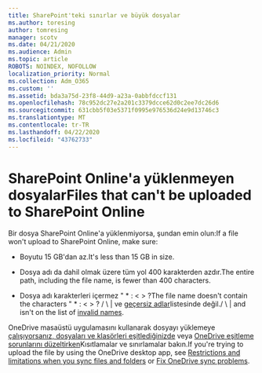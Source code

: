 ```yaml
---
title: SharePoint'teki sınırlar ve büyük dosyalar
ms.author: toresing
author: tomresing
manager: scotv
ms.date: 04/21/2020
ms.audience: Admin
ms.topic: article
ROBOTS: NOINDEX, NOFOLLOW
localization_priority: Normal
ms.collection: Adm_O365
ms.custom: ''
ms.assetid: bda3a75d-23f8-44d9-a23a-0abbfdccf131
ms.openlocfilehash: 78c952dc27e2a201c3379dcce62d0c2ee7dc26d6
ms.sourcegitcommit: 631cbb5f03e5371f0995e976536d24e9d13746c3
ms.translationtype: MT
ms.contentlocale: tr-TR
ms.lasthandoff: 04/22/2020
ms.locfileid: "43762733"
---
```

# <a name="files-that-cant-be-uploaded-to-sharepoint-online"></a><span data-ttu-id="54ba7-102">SharePoint Online'a yüklenmeyen dosyalar</span><span class="sxs-lookup"><span data-stu-id="54ba7-102">Files that can't be uploaded to SharePoint Online</span></span>

<span data-ttu-id="54ba7-103">Bir dosya SharePoint Online'a yüklenmiyorsa, şundan emin olun:</span><span class="sxs-lookup"><span data-stu-id="54ba7-103">If a file won't upload to SharePoint Online, make sure:</span></span>
  
- <span data-ttu-id="54ba7-104">Boyutu 15 GB'dan az.</span><span class="sxs-lookup"><span data-stu-id="54ba7-104">It's less than 15 GB in size.</span></span>
    
- <span data-ttu-id="54ba7-105">Dosya adı da dahil olmak üzere tüm yol 400 karakterden azdır.</span><span class="sxs-lookup"><span data-stu-id="54ba7-105">The entire path, including the file name, is fewer than 400 characters.</span></span>
    
- <span data-ttu-id="54ba7-106">Dosya adı karakterleri içermez " \* : \< \> ?</span><span class="sxs-lookup"><span data-stu-id="54ba7-106">The file name doesn't contain the characters " \* : \< \> ?</span></span> <span data-ttu-id="54ba7-107">/ \ | ve [geçersiz adlar](https://go.microsoft.com/fwlink/?linkid=866430)listesinde değil.</span><span class="sxs-lookup"><span data-stu-id="54ba7-107">/ \ | and isn't on the list of [invalid names](https://go.microsoft.com/fwlink/?linkid=866430).</span></span>
    
<span data-ttu-id="54ba7-108">OneDrive masaüstü uygulamasını kullanarak dosyayı yüklemeye [çalışıyorsanız, dosyaları ve klasörleri eşitlediğinizde](httpsbv://go.microsoft.com/fwlink/p/?LinkID=717734) veya [OneDrive eşitleme sorunlarını düzeltirken](https://go.microsoft.com/fwlink/?linkid=866431)Kısıtlamalar ve sınırlamalar bakın.</span><span class="sxs-lookup"><span data-stu-id="54ba7-108">If you're trying to upload the file by using the OneDrive desktop app, see [Restrictions and limitations when you sync files and folders](httpsbv://go.microsoft.com/fwlink/p/?LinkID=717734) or [Fix OneDrive sync problems](https://go.microsoft.com/fwlink/?linkid=866431).</span></span>
  

